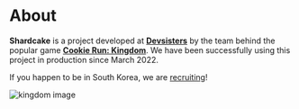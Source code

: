 # About

**Shardcake** is a project developed at [**Devsisters**](https://www.devsisters.com) by the team behind the popular game [**Cookie Run: Kingdom**](https://www.cookierun-kingdom.com). 
We have been successfully using this project in production since March 2022.

If you happen to be in South Korea, we are [recruiting](https://careers.devsisters.com/position/detail/?jobPosition=19)!

![kingdom image](/kingdom.png)
